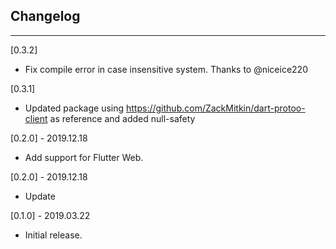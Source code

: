 ## Changelog
--------------------------------------------
[0.3.2]

* Fix compile error in case insensitive system. Thanks to @niceice220

[0.3.1]

* Updated package using https://github.com/ZackMitkin/dart-protoo-client as reference and added null-safety

[0.2.0] - 2019.12.18

* Add support for Flutter Web.

[0.2.0] - 2019.12.18

* Update

[0.1.0] - 2019.03.22

* Initial release.
